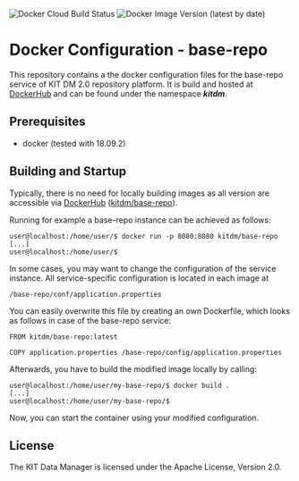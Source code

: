 ![Docker Cloud Build Status](https://img.shields.io/docker/cloud/build/kitdm/base-repo)
![Docker Image Version (latest by date)](https://img.shields.io/docker/v/kitdm/base-repo)

# Docker Configuration - base-repo

This repository contains a the docker configuration files for the base-repo service of KIT DM 2.0 repository platform. It is build and hosted at [DockerHub](https://hub.docker.com/) and can be found under the namespace ***kitdm***. 

## Prerequisites

* docker (tested with 18.09.2)

## Building and Startup

Typically, there is no need for locally building images as all version are accessible via [DockerHub](https://hub.docker.com/) ([kitdm/base-repo](https://hub.docker.com/r/kitdm/base-repo)).

Running for example a base-repo instance can be achieved as follows:

```
user@localhost:/home/user/$ docker run -p 8080:8080 kitdm/base-repo
[...]
user@localhost:/home/user/$
```

In some cases, you may want to change the configuration of the service instance. All service-specific configuration is located in each image at

```/base-repo/conf/application.properties```

You can easily overwrite this file by creating an own Dockerfile, which looks as follows in case of the base-repo service:

```
FROM kitdm/base-repo:latest

COPY application.properties /base-repo/config/application.properties
```

Afterwards, you have to build the modified image locally by calling:

```
user@localhost:/home/user/my-base-repo/$ docker build .
[...]
user@localhost:/home/user/my-base-repo/$
```

Now, you can start the container using your modified configuration.

## License

The KIT Data Manager is licensed under the Apache License, Version 2.0.
